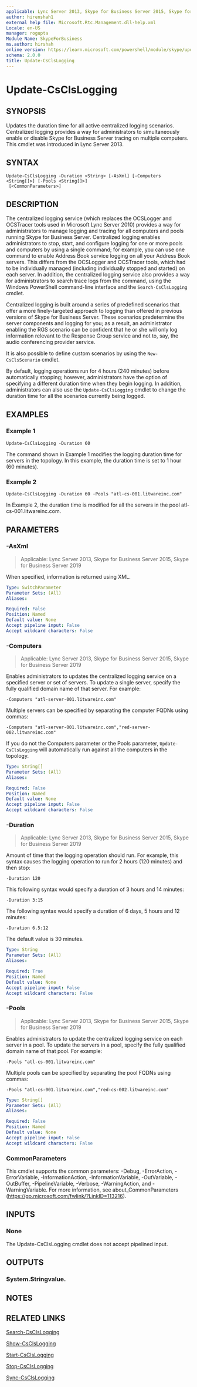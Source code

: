 ```yaml
---
applicable: Lync Server 2013, Skype for Business Server 2015, Skype for Business Server 2019
author: hirenshah1
external help file: Microsoft.Rtc.Management.dll-help.xml
Locale: en-US
manager: rogupta
Module Name: SkypeForBusiness
ms.author: hirshah
online version: https://learn.microsoft.com/powershell/module/skype/update-csclslogging
schema: 2.0.0
title: Update-CsClsLogging
---
```


# Update-CsClsLogging

## SYNOPSIS
Updates the duration time for all active centralized logging scenarios.
Centralized logging provides a way for administrators to simultaneously enable or disable Skype for Business Server tracing on multiple computers.
This cmdlet was introduced in Lync Server 2013.


## SYNTAX

```
Update-CsClsLogging -Duration <String> [-AsXml] [-Computers <String[]>] [-Pools <String[]>]
 [<CommonParameters>]
```

## DESCRIPTION
The centralized logging service (which replaces the OCSLogger and OCSTracer tools used in Microsoft Lync Server 2010) provides a way for administrators to manage logging and tracing for all computers and pools running Skype for Business Server.
Centralized logging enables administrators to stop, start, and configure logging for one or more pools and computers by using a single command; for example, you can use one command to enable Address Book service logging on all your Address Book servers.
This differs from the OCSLogger and OCSTracer tools, which had to be individually managed (including individually stopped and started) on each server.
In addition, the centralized logging service also provides a way for administrators to search trace logs from the command, using the Windows PowerShell command-line interface and the `Search-CsClsLogging` cmdlet.

Centralized logging is built around a series of predefined scenarios that offer a more finely-targeted approach to logging than offered in previous versions of Skype for Business Server.
These scenarios predetermine the server components and logging for you; as a result, an administrator enabling the RGS scenario can be confident that he or she will only log information relevant to the Response Group service and not to, say, the audio conferencing provider service.

It is also possible to define custom scenarios by using the `New-CsClsScenario` cmdlet.

By default, logging operations run for 4 hours (240 minutes) before automatically stopping; however, administrators have the option of specifying a different duration time when they begin logging.
In addition, administrators can also use the `Update-CsClsLogging` cmdlet to change the duration time for all the scenarios currently being logged.



## EXAMPLES

### Example 1
```
Update-CsClsLogging -Duration 60
```

The command shown in Example 1 modifies the logging duration time for servers in the topology.
In this example, the duration time is set to 1 hour (60 minutes).


### Example 2
```
Update-CsClsLogging -Duration 60 -Pools "atl-cs-001.litwareinc.com"
```

In Example 2, the duration time is modified for all the servers in the pool atl-cs-001.litwareinc.com.


## PARAMETERS

### -AsXml

> Applicable: Lync Server 2013, Skype for Business Server 2015, Skype for Business Server 2019

When specified, information is returned using XML.

```yaml
Type: SwitchParameter
Parameter Sets: (All)
Aliases:

Required: False
Position: Named
Default value: None
Accept pipeline input: False
Accept wildcard characters: False
```

### -Computers

> Applicable: Lync Server 2013, Skype for Business Server 2015, Skype for Business Server 2019

Enables administrators to updates the centralized logging service on a specified server or set of servers.
To update a single server, specify the fully qualified domain name of that server.
For example:

`-Computers "atl-server-001.litwareinc.com"`

Multiple servers can be specified by separating the computer FQDNs using commas:

`-Computers "atl-server-001.litwareinc.com","red-server-002.litwareinc.com"`

If you do not the Computers parameter or the Pools parameter, `Update-CsClsLogging` will automatically run against all the computers in the topology.

```yaml
Type: String[]
Parameter Sets: (All)
Aliases:

Required: False
Position: Named
Default value: None
Accept pipeline input: False
Accept wildcard characters: False
```

### -Duration

> Applicable: Lync Server 2013, Skype for Business Server 2015, Skype for Business Server 2019

Amount of time that the logging operation should run.
For example, this syntax causes the logging operation to run for 2 hours (120 minutes) and then stop:

`-Duration 120`

This following syntax would specify a duration of 3 hours and 14 minutes:

`-Duration 3:15`

The following syntax would specify a duration of 6 days, 5 hours and 12 minutes:

`-Duration 6.5:12`

The default value is 30 minutes.



```yaml
Type: String
Parameter Sets: (All)
Aliases:

Required: True
Position: Named
Default value: None
Accept pipeline input: False
Accept wildcard characters: False
```

### -Pools

> Applicable: Lync Server 2013, Skype for Business Server 2015, Skype for Business Server 2019

Enables administrators to update the centralized logging service on each server in a pool.
To update the servers in a pool, specify the fully qualified domain name of that pool.
For example:

`-Pools "atl-cs-001.litwareinc.com"`

Multiple pools can be specified by separating the pool FQDNs using commas:

`-Pools "atl-cs-001.litwareinc.com","red-cs-002.litwareinc.com"`

```yaml
Type: String[]
Parameter Sets: (All)
Aliases:

Required: False
Position: Named
Default value: None
Accept pipeline input: False
Accept wildcard characters: False
```

### CommonParameters
This cmdlet supports the common parameters: -Debug, -ErrorAction, -ErrorVariable, -InformationAction, -InformationVariable, -OutVariable, -OutBuffer, -PipelineVariable, -Verbose, -WarningAction, and -WarningVariable. For more information, see about_CommonParameters (https://go.microsoft.com/fwlink/?LinkID=113216).

## INPUTS

### None
The Update-CsClsLogging cmdlet does not accept pipelined input.

## OUTPUTS

### System.Stringvalue.

## NOTES

## RELATED LINKS

[Search-CsClsLogging](Search-CsClsLogging.md)

[Show-CsClsLogging](Show-CsClsLogging.md)

[Start-CsClsLogging](Start-CsClsLogging.md)

[Stop-CsClsLogging](Stop-CsClsLogging.md)

[Sync-CsClsLogging](Sync-CsClsLogging.md)
